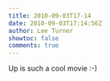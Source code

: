 ```yaml
---
title: 2010-09-03T17-14
date: 2010-09-03T17:14:56Z
author: Lee Turner
showtoc: false
comments: true
---
```


Up is such a cool movie :-)

